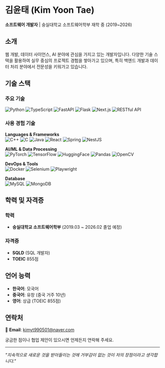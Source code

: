 # 김윤태 (Kim Yoon Tae)

**소프트웨어 개발자** | 숭실대학교 소프트웨어학부 재학 중 (2019~2026)

## 소개

웹 개발, 데이터 사이언스, AI 분야에 관심을 가지고 있는 개발자입니다. 
다양한 기술 스택을 활용하여 실무 중심의 프로젝트 경험을 쌓아가고 있으며, 
특히 백엔드 개발과 데이터 처리 분야에서 전문성을 키워가고 있습니다.

## 기술 스택

### 주요 기술
![Python](https://img.shields.io/badge/Python-3776AB?style=for-the-badge&logo=python&logoColor=white)
![TypeScript](https://img.shields.io/badge/TypeScript-007ACC?style=for-the-badge&logo=typescript&logoColor=white)
![FastAPI](https://img.shields.io/badge/FastAPI-009688?style=for-the-badge&logo=fastapi&logoColor=white)
![Flask](https://img.shields.io/badge/Flask-000000?style=for-the-badge&logo=flask&logoColor=white)
![Next.js](https://img.shields.io/badge/Next.js-000000?style=for-the-badge&logo=next.js&logoColor=white)
![RESTful API](https://img.shields.io/badge/RESTful%20API-FF6C37?style=for-the-badge&logo=postman&logoColor=white)

### 사용 경험 기술

**Languages & Frameworks**
<br>
![C++](https://img.shields.io/badge/C++-00599C?style=flat-square&logo=c%2B%2B&logoColor=white)
![C](https://img.shields.io/badge/C-00599C?style=flat-square&logo=c&logoColor=white)
![Java](https://img.shields.io/badge/Java-ED8B00?style=flat-square&logo=java&logoColor=white)
![React](https://img.shields.io/badge/React-61DAFB?style=flat-square&logo=react&logoColor=black)
![Spring](https://img.shields.io/badge/Spring-6DB33F?style=flat-square&logo=spring&logoColor=white)
![NestJS](https://img.shields.io/badge/NestJS-E0234E?style=flat-square&logo=nestjs&logoColor=white)

**AI/ML & Data Processing**
<br>
![PyTorch](https://img.shields.io/badge/PyTorch-EE4C2C?style=flat-square&logo=pytorch&logoColor=white)
![TensorFlow](https://img.shields.io/badge/TensorFlow-FF6F00?style=flat-square&logo=tensorflow&logoColor=white)
![HuggingFace](https://img.shields.io/badge/🤗%20Hugging%20Face-FFD21E?style=flat-square&logoColor=black)
![Pandas](https://img.shields.io/badge/Pandas-150458?style=flat-square&logo=pandas&logoColor=white)
![OpenCV](https://img.shields.io/badge/OpenCV-5C3EE8?style=flat-square&logo=opencv&logoColor=white)

**DevOps & Tools**
<br>
![Docker](https://img.shields.io/badge/Docker-2496ED?style=flat-square&logo=docker&logoColor=white)
![Selenium](https://img.shields.io/badge/Selenium-43B02A?style=flat-square&logo=selenium&logoColor=white)
![Playwright](https://img.shields.io/badge/Playwright-2EAD33?style=flat-square&logo=playwright&logoColor=white)

**Database**
<br>
![MySQL](https://img.shields.io/badge/MySQL-4479A1?style=flat-square&logo=mysql&logoColor=white)
![MongoDB](https://img.shields.io/badge/MongoDB-47A248?style=flat-square&logo=mongodb&logoColor=white)

## 학력 및 자격증

### 학력
- **숭실대학교 소프트웨어학부** (2019.03 ~ 2026.02 졸업 예정)

### 자격증
- **SQLD** (SQL 개발자)
- **TOEIC** 855점

## 언어 능력

- **한국어**: 모국어
- **중국어**: 유창 (중국 거주 10년)
- **영어**: 상급 (TOEIC 855점)

## 연락처

📧 **Email**: [kimyt990501@naver.com](mailto:kimyt990501@naver.com)

궁금한 점이나 협업 제안이 있으시면 언제든지 연락해 주세요.

---

*"지속적으로 새로운 것을 받아들이는 것에 거부감이 없는 것이 저의 장점이라고 생각합니다."*
